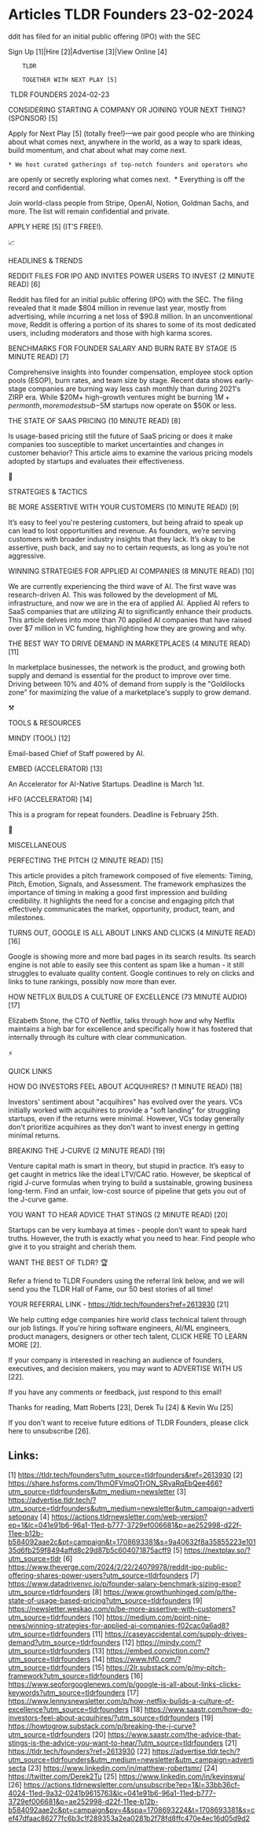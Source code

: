 # Articles TLDR Founders 23-02-2024

ddit has filed for an initial public offering (IPO) with the SEC  

Sign Up [1]|Hire [2]|Advertise [3]|View Online [4] 

		TLDR

		TOGETHER WITH NEXT PLAY [5]

 TLDR FOUNDERS 2024-02-23

 CONSIDERING STARTING A COMPANY OR JOINING YOUR NEXT THING? (SPONSOR)
[5] 

 Apply for Next Play [5] (totally free!)—we pair good people who are
thinking about what comes next, anywhere in the world, as a way to
spark ideas, build momentum, and chat about what may come next. 

 	* We host curated gatherings of top-notch founders and operators who
are openly or secretly exploring what comes next. 
 	* Everything is off the record and confidential.

Join world-class people from Stripe, OpenAI, Notion, Goldman Sachs,
and more. The list will remain confidential and private.

APPLY HERE [5] (IT’S FREE!).

📈 

HEADLINES & TRENDS

 REDDIT FILES FOR IPO AND INVITES POWER USERS TO INVEST (2 MINUTE
READ) [6] 

 Reddit has filed for an initial public offering (IPO) with the SEC.
The filing revealed that it made $804 million in revenue last year,
mostly from advertising, while incurring a net loss of $90.8 million.
In an unconventional move, Reddit is offering a portion of its shares
to some of its most dedicated users, including moderators and those
with high karma scores. 

 BENCHMARKS FOR FOUNDER SALARY AND BURN RATE BY STAGE (5 MINUTE READ)
[7] 

 Comprehensive insights into founder compensation, employee stock
option pools (ESOP), burn rates, and team size by stage. Recent data
shows early-stage companies are burning way less cash monthly than
during 2021's ZIRP era. While $20M+ high-growth ventures might be
burning $1M+ per month, more modest sub-$5M startups now operate on
$50K or less. 

 THE STATE OF SAAS PRICING (10 MINUTE READ) [8] 

 Is usage-based pricing still the future of SaaS pricing or does it
make companies too susceptible to market uncertainties and changes in
customer behavior? This article aims to examine the various pricing
models adopted by startups and evaluates their effectiveness. 

🧠 

STRATEGIES & TACTICS

 BE MORE ASSERTIVE WITH YOUR CUSTOMERS (10 MINUTE READ) [9] 

 It’s easy to feel you're pestering customers, but being afraid to
speak up can lead to lost opportunities and revenue. As founders,
we’re serving customers with broader industry insights that they
lack. It’s okay to be assertive, push back, and say no to certain
requests, as long as you’re not aggressive. 

 WINNING STRATEGIES FOR APPLIED AI COMPANIES (8 MINUTE READ) [10] 

 We are currently experiencing the third wave of AI. The first wave
was research-driven AI. This was followed by the development of ML
infrastructure, and now we are in the era of applied AI. Applied AI
refers to SaaS companies that are utilizing AI to significantly
enhance their products. This article delves into more than 70 applied
AI companies that have raised over $7 million in VC funding,
highlighting how they are growing and why. 

 THE BEST WAY TO DRIVE DEMAND IN MARKETPLACES (4 MINUTE READ) [11] 

 In marketplace businesses, the network is the product, and growing
both supply and demand is essential for the product to improve over
time. Driving between 10% and 40% of demand from supply is the
"Goldilocks zone" for maximizing the value of a marketplace's supply
to grow demand. 

⚒️ 

TOOLS & RESOURCES

 MINDY (TOOL) [12] 

 Email-based Chief of Staff powered by AI. 

 EMBED (ACCELERATOR) [13] 

 An Accelerator for AI-Native Startups. Deadline is March 1st. 

 HF0 (ACCELERATOR) [14] 

 This is a program for repeat founders. Deadline is February 25th. 

🎁 

MISCELLANEOUS

 PERFECTING THE PITCH (2 MINUTE READ) [15] 

 This article provides a pitch framework composed of five elements:
Timing, Pitch, Emotion, Signals, and Assessment. The framework
emphasizes the importance of timing in making a good first impression
and building credibility. It highlights the need for a concise and
engaging pitch that effectively communicates the market, opportunity,
product, team, and milestones. 

 TURNS OUT, GOOGLE IS ALL ABOUT LINKS AND CLICKS (4 MINUTE READ) [16] 

 Google is showing more and more bad pages in its search results. Its
search engine is not able to easily see this content as spam like a
human - it still struggles to evaluate quality content. Google
continues to rely on clicks and links to tune rankings, possibly now
more than ever. 

 HOW NETFLIX BUILDS A CULTURE OF EXCELLENCE (73 MINUTE AUDIO) [17] 

 Elizabeth Stone, the CTO of Netflix, talks through how and why
Netflix maintains a high bar for excellence and specifically how it
has fostered that internally through its culture with clear
communication. 

⚡ 

QUICK LINKS

 HOW DO INVESTORS FEEL ABOUT ACQUIHIRES? (1 MINUTE READ) [18] 

 Investors' sentiment about "acquihires" has evolved over the years.
VCs initially worked with acquihires to provide a "soft landing" for
struggling startups, even if the returns were minimal. However, VCs
today generally don't prioritize acquihires as they don't want to
invest energy in getting minimal returns. 

 BREAKING THE J-CURVE (2 MINUTE READ) [19] 

 Venture capital math is smart in theory, but stupid in practice.
It’s easy to get caught in metrics like the ideal LTV/CAC ratio.
However, be skeptical of rigid J-curve formulas when trying to build a
sustainable, growing business long-term. Find an unfair, low-cost
source of pipeline that gets you out of the J-curve game. 

 YOU WANT TO HEAR ADVICE THAT STINGS (2 MINUTE READ) [20] 

 Startups can be very kumbaya at times - people don’t want to speak
hard truths. However, the truth is exactly what you need to hear. Find
people who give it to you straight and cherish them. 

WANT THE BEST OF TLDR? 🏆

Refer a friend to TLDR Founders using the referral link below, and we
will send you the TLDR Hall of Fame, our 50 best stories of all time!

YOUR REFERRAL LINK - https://tldr.tech/founders?ref=2613930 [21]

 We help cutting edge companies hire world class technical talent
through our job listings. If you're hiring software engineers, AI/ML
engineers, product managers, designers or other tech talent, CLICK
HERE TO LEARN MORE [2]. 

If your company is interested in reaching an audience of founders,
executives, and decision makers, you may want to ADVERTISE WITH US
[22]. 

If you have any comments or feedback, just respond to this email! 

Thanks for reading, 
 Matt Roberts [23], Derek Tu [24] & Kevin Wu [25] 

If you don't want to receive future editions of TLDR Founders,
please click here to unsubscribe [26]. 

 

Links:
------
[1] https://tldr.tech/founders?utm_source=tldrfounders&ref=2613930
[2] https://share.hsforms.com/1hmOFVmqOTrON_SRvaRqEbQee466?utm_source=tldrfounders&utm_medium=newsletter
[3] https://advertise.tldr.tech/?utm_source=tldrfounders&utm_medium=newsletter&utm_campaign=advertisetopnav
[4] https://actions.tldrnewsletter.com/web-version?ep=1&lc=041e91b6-96a1-11ed-b777-3729ef006681&p=ae252998-d22f-11ee-b12b-b584092aae2c&pt=campaign&t=1708693381&s=9a40632f8a35855223e10135d6fb259f8494affd8c29d87b5c604071875acff9
[5] https://nextplay.so/?utm_source=tldr
[6] https://www.theverge.com/2024/2/22/24079978/reddit-ipo-public-offering-shares-power-users?utm_source=tldrfounders
[7] https://www.datadrivenvc.io/p/founder-salary-benchmark-sizing-esop?utm_source=tldrfounders
[8] https://www.growthunhinged.com/p/the-state-of-usage-based-pricing?utm_source=tldrfounders
[9] https://newsletter.weskao.com/p/be-more-assertive-with-customers?utm_source=tldrfounders
[10] https://medium.com/point-nine-news/winning-strategies-for-applied-ai-companies-f02cac0a6ad8?utm_source=tldrfounders
[11] https://caseyaccidental.com/supply-drives-demand?utm_source=tldrfounders
[12] https://mindy.com/?utm_source=tldrfounders
[13] https://embed.conviction.com/?utm_source=tldrfounders
[14] https://www.hf0.com/?utm_source=tldrfounders
[15] https://2lr.substack.com/p/my-pitch-framework?utm_source=tldrfounders
[16] https://www.seoforgooglenews.com/p/google-is-all-about-links-clicks-keywords?utm_source=tldrfounders
[17] https://www.lennysnewsletter.com/p/how-netflix-builds-a-culture-of-excellence?utm_source=tldrfounders
[18] https://www.saastr.com/how-do-investors-feel-about-acquihires/?utm_source=tldrfounders
[19] https://howtogrow.substack.com/p/breaking-the-j-curve?utm_source=tldrfounders
[20] https://www.saastr.com/the-advice-that-stings-is-the-advice-you-want-to-hear/?utm_source=tldrfounders
[21] https://tldr.tech/founders?ref=2613930
[22] https://advertise.tldr.tech/?utm_source=tldrfounders&utm_medium=newsletter&utm_campaign=advertisecta
[23] https://www.linkedin.com/in/matthew-robertsmr/
[24] https://twitter.com/Derek2Tu
[25] https://www.linkedin.com/in/kevinswu/
[26] https://actions.tldrnewsletter.com/unsubscribe?ep=1&l=33bb36cf-4024-11ed-9a32-0241b9615763&lc=041e91b6-96a1-11ed-b777-3729ef006681&p=ae252998-d22f-11ee-b12b-b584092aae2c&pt=campaign&pv=4&spa=1708693224&t=1708693381&s=cef47dfaac86277fc6b3c1f289353a2ea0281b2f78fd8ffc470e4ec16d05d9d2
